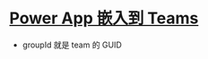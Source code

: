 # [Power App 嵌入到 Teams](https://docs.microsoft.com/zh-cn/powerapps/teams/embed-teams-app)

- groupId 就是 team 的 GUID
